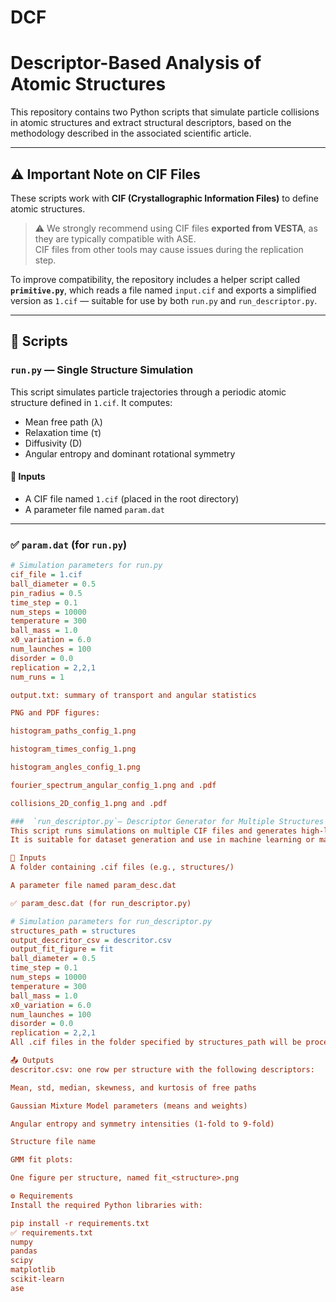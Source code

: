 # DCF  
# Descriptor-Based Analysis of Atomic Structures

This repository contains two Python scripts that simulate particle collisions in atomic structures and extract structural descriptors, based on the methodology described in the associated scientific article.

---

## ⚠️ Important Note on CIF Files

These scripts work with **CIF (Crystallographic Information Files)** to define atomic structures.

> ⚠️ We strongly recommend using CIF files **exported from VESTA**, as they are typically compatible with ASE.  
> CIF files from other tools may cause issues during the replication step.

To improve compatibility, the repository includes a helper script called **`primitive.py`**, which reads a file named `input.cif` and exports a simplified version as `1.cif` — suitable for use by both `run.py` and `run_descriptor.py`.

---

## 📄 Scripts

### `run.py` — Single Structure Simulation

This script simulates particle trajectories through a periodic atomic structure defined in `1.cif`. It computes:

- Mean free path (λ)
- Relaxation time (τ)
- Diffusivity (D)
- Angular entropy and dominant rotational symmetry

#### 🔧 Inputs
- A CIF file named `1.cif` (placed in the root directory)
- A parameter file named `param.dat`

---

### ✅ `param.dat` (for `run.py`)

```ini
# Simulation parameters for run.py
cif_file = 1.cif
ball_diameter = 0.5
pin_radius = 0.5
time_step = 0.1
num_steps = 10000
temperature = 300
ball_mass = 1.0
x0_variation = 6.0
num_launches = 100
disorder = 0.0
replication = 2,2,1
num_runs = 1

output.txt: summary of transport and angular statistics

PNG and PDF figures:

histogram_paths_config_1.png

histogram_times_config_1.png

histogram_angles_config_1.png

fourier_spectrum_angular_config_1.png and .pdf

collisions_2D_config_1.png and .pdf

###  `run_descriptor.py`— Descriptor Generator for Multiple Structures
This script runs simulations on multiple CIF files and generates high-level descriptors for each structure.
It is suitable for dataset generation and use in machine learning or materials informatics.

🔧 Inputs
A folder containing .cif files (e.g., structures/)

A parameter file named param_desc.dat

✅ param_desc.dat (for run_descriptor.py)

# Simulation parameters for run_descriptor.py
structures_path = structures
output_descritor_csv = descritor.csv
output_fit_figure = fit
ball_diameter = 0.5
time_step = 0.1
num_steps = 10000
temperature = 300
ball_mass = 1.0
x0_variation = 6.0
num_launches = 100
disorder = 0.0
replication = 2,2,1
All .cif files in the folder specified by structures_path will be processed in numerical/alphabetical order.

📤 Outputs
descritor.csv: one row per structure with the following descriptors:

Mean, std, median, skewness, and kurtosis of free paths

Gaussian Mixture Model parameters (means and weights)

Angular entropy and symmetry intensities (1-fold to 9-fold)

Structure file name

GMM fit plots:

One figure per structure, named fit_<structure>.png

⚙️ Requirements
Install the required Python libraries with:

pip install -r requirements.txt
✅ requirements.txt
numpy
pandas
scipy
matplotlib
scikit-learn
ase

